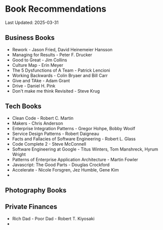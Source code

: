 # Book Recommendations

Last Updated: 2025-03-31

## Business Books

- Rework - Jason Fried, David Heinemeier Hansson
- Managing for Results - Peter F. Drucker
- Good to Great - Jim Collins
- Culture Map - Erin Meyer
- The 5 Dysfunctions of A Team - Patrick Lencioni
- Working Backwards - Colin Bryaer and Bill Carr
- Give and TAke - Adam Grant
- Drive - Daniel H. Pink
- Don't make me think Revisited - Steve Krug

## Tech Books
- Clean Code - Robert C. Martin
- Makers - Chris Anderson
- Enterprise Integration Patterns - Gregor Hohpe, Bobby Woolf
- Service Design Patterns - Robert Daigneau
- Facts and Fallacies of Software Engineering - Robert L. Glass
- Code Complete 2 - Steve McConnell
- Software Engineering at Google - Titus Winters, Tom Manshreck, Hyrum Wright
- Patterns of Enterprise Application Architecture - Martin Fowler
- Javascript: The Good Parts - Douglas Crockford
- Accelerate - Nicole Forsgren, Jez Humble, Gene Kim
- 

## Photography Books


## Private Finances

- Rich Dad - Poor Dad - Robert T. Kiyosaki
- 
